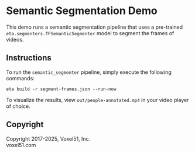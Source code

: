 # Semantic Segmentation Demo

This demo runs a semantic segmentation pipeline that uses a pre-trained
`eta.segmenters.TFSemanticSegmenter` model to segment the frames of videos.

## Instructions

To run the `semantic_segmenter` pipeline, simply execute the following
commands:

```
eta build -r segment-frames.json --run-now
```

To visualize the results, view `out/people-annotated.mp4` in your video player
of choice.

## Copyright

Copyright 2017-2025, Voxel51, Inc.<br> voxel51.com
